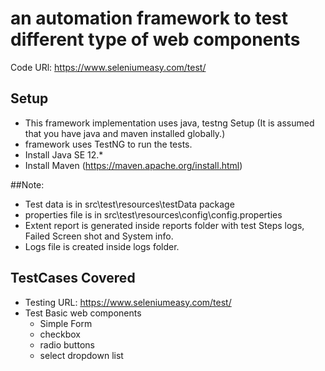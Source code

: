 # an automation framework to test different type of web components
Code URl: https://www.seleniumeasy.com/test/


## Setup
* This framework implementation uses java, testng
Setup (It is assumed that you have java and maven installed globally.)
* framework uses TestNG to run the tests.
* Install Java SE 12.*
* Install Maven (https://maven.apache.org/install.html)


##Note:
* Test data is in src\test\resources\testData package
* properties file is in src\test\resources\config\config.properties
* Extent report is generated inside reports folder with test Steps logs, Failed Screen shot and System info.
* Logs file is created inside logs folder.


## TestCases Covered
* Testing URL: https://www.seleniumeasy.com/test/
* Test Basic web components
	* Simple Form
	* checkbox
	* radio buttons
	* select dropdown list 